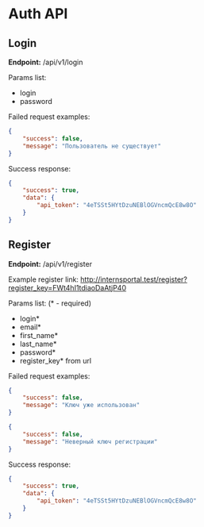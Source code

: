 # Auth API

## Login
**Endpoint:** /api/v1/login

Params list:
+ login
+ password

Failed request examples:
```json
{
    "success": false,
    "message": "Пользователь не существует"
}
```

Success response:
```json
{
    "success": true,
    "data": {
        "api_token": "4eTSSt5HYtDzuNEBlOGVncmQcE8w8O"
    }
}
```

## Register
**Endpoint:** /api/v1/register

Example register link: http://internsportal.test/register?register_key=FWt4hI1tdiaoDaAtjP40

Params list: (* - required)
+ login*
+ email*
+ first_name*
+ last_name*
+ password*
+ register_key* from url

Failed request examples:
```json
{
    "success": false,
    "message": "Ключ уже использован"
}
```
```json
{
    "success": false,
    "message": "Неверный ключ регистрации"
}
```

Success response:
```json
{
    "success": true,
    "data": {
        "api_token": "4eTSSt5HYtDzuNEBlOGVncmQcE8w8O"
    }
}
```
